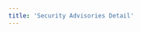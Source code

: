 ```yaml
---
title: 'Security Advisories Detail'
---
```


<script setup lang="ts">
  import TheSafetyBulletinDetail from "@/views/security/safety-bulletin/TheSafetyBulletinDetail.vue";
</script>

<TheSafetyBulletinDetail />
